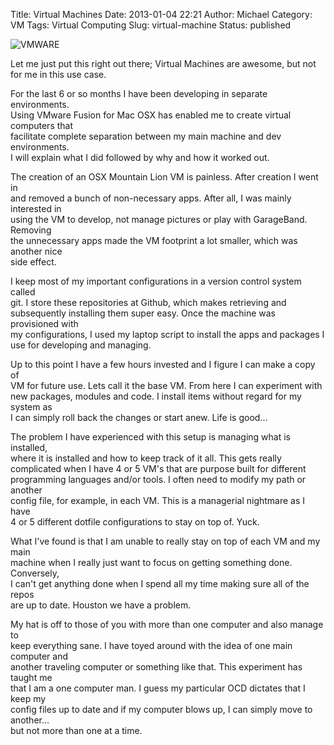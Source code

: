 Title: Virtual Machines
Date: 2013-01-04 22:21
Author: Michael
Category: VM 
Tags: Virtual Computing
Slug: virtual-machine
Status: published

![VMWARE](http://www.userlogos.org/files/logos/Karmody/vmware_01.png)

Let me just put this right out there; Virtual Machines are awesome, but
not  
for me in this use case.

For the last 6 or so months I have been developing in separate
environments.  
Using VMware Fusion for Mac OSX has enabled me to create virtual
computers that  
facilitate complete separation between my main machine and dev
environments.  
I will explain what I did followed by why and how it worked out.

The creation of an OSX Mountain Lion VM is painless. After creation I
went in  
and removed a bunch of non-necessary apps. After all, I was mainly
interested in  
using the VM to develop, not manage pictures or play with GarageBand.
Removing  
the unnecessary apps made the VM footprint a lot smaller, which was
another nice  
side effect.

I keep most of my important configurations in a version control system
called  
git. I store these repositories at Github, which makes retrieving and  
subsequently installing them super easy. Once the machine was
provisioned with  
my configurations, I used my laptop script to install the apps and
packages I  
use for developing and managing.

Up to this point I have a few hours invested and I figure I can make a
copy of  
VM for future use. Lets call it the base VM. From here I can experiment
with  
new packages, modules and code. I install items without regard for my
system as  
I can simply roll back the changes or start anew. Life is good...

The problem I have experienced with this setup is managing what is
installed,  
where it is installed and how to keep track of it all. This gets
really  
complicated when I have 4 or 5 VM's that are purpose built for
different  
programming languages and/or tools. I often need to modify my path or
another  
config file, for example, in each VM. This is a managerial nightmare as
I have  
4 or 5 different dotfile configurations to stay on top of. Yuck.

What I've found is that I am unable to really stay on top of each VM and
my main  
machine when I really just want to focus on getting something done.
Conversely,  
I can't get anything done when I spend all my time making sure all of
the repos  
are up to date. Houston we have a problem.

My hat is off to those of you with more than one computer and also
manage to  
keep everything sane. I have toyed around with the idea of one main
computer and  
another traveling computer or something like that. This experiment has
taught me  
that I am a one computer man. I guess my particular OCD dictates that I
keep my  
config files up to date and if my computer blows up, I can simply move
to another...  
but not more than one at a time.

